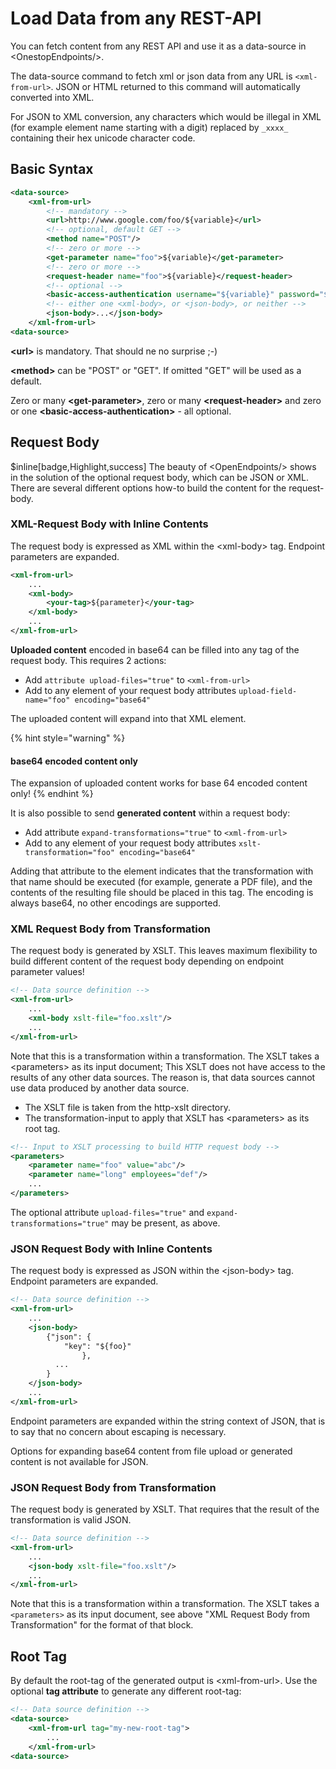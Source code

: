 # Load Data from any REST-API

You can fetch content from any REST API and use it as a data-source in \<OnestopEndpoints/>.

The data-source command to fetch xml or json data from any URL is `<xml-from-url>`. JSON or HTML returned to this command will automatically converted into XML.

For JSON to XML conversion, any characters which would be illegal in XML (for example element name starting with a digit) replaced by `_xxxx_` containing their hex unicode character code.

## Basic Syntax

```xml
<data-source>
    <xml-from-url>
        <!-- mandatory -->
        <url>http://www.google.com/foo/${variable}</url>
        <!-- optional, default GET -->
        <method name="POST"/>
        <!-- zero or more -->
        <get-parameter name="foo">${variable}</get-parameter>
        <!-- zero or more -->
        <request-header name="foo">${variable}</request-header>
        <!-- optional -->
        <basic-access-authentication username="${variable}" password="${variable}"/>
        <!-- either one <xml-body>, or <json-body>, or neither -->
        <json-body>...</json-body>
    </xml-from-url>
<data-source>
```

**\<url>** is mandatory. That should ne no surprise ;-)

**\<method>** can be "POST" or "GET". If omitted "GET" will be used as a default.

Zero or many **\<get-parameter>**, zero or many **\<request-header>** and zero or one **\<basic-access-authentication>** - all optional.

## Request Body

$inline\[badge,Highlight,success] The beauty of \<OpenEndpoints/> shows in the solution of the optional request body, which can be JSON or XML. There are several different options how-to build the content for the request-body.

### XML-Request Body with Inline Contents

The request body is expressed as XML within the \<xml-body> tag. Endpoint parameters are expanded.

```xml
<xml-from-url>
    ...
    <xml-body>
        <your-tag>${parameter}</your-tag>
    </xml-body>
    ...
</xml-from-url>
```

**Uploaded content** encoded in base64 can be filled into any tag of the request body. This requires 2 actions:

* Add `attribute upload-files="true"` to `<xml-from-url>`
* Add to any element of your request body attributes `upload-field-name="foo" encoding="base64"`

The uploaded content will expand into that XML element.

{% hint style="warning" %}
#### base64 encoded content only

The expansion of uploaded content works for base 64 encoded content only!
{% endhint %}

It is also possible to send **generated content** within a request body:

* Add attribute `expand-transformations="true"` to `<xml-from-url>`
* Add to any element of your request body attributes `xslt-transformation="foo" encoding="base64"`

Adding that attribute to the element indicates that the transformation with that name should be executed (for example, generate a PDF file), and the contents of the resulting file should be placed in this tag. The encoding is always base64, no other encodings are supported.

### XML Request Body from Transformation

The request body is generated by XSLT. This leaves maximum flexibility to build different content of the request body depending on endpoint parameter values!

```xml
<!-- Data source definition -->
<xml-from-url>
    ...
    <xml-body xslt-file="foo.xslt"/>
    ...
</xml-from-url>
```

Note that this is a transformation within a transformation. The XSLT takes a \<parameters> as its input document; This XSLT does not have access to the results of any other data sources. The reason is, that data sources cannot use data produced by another data source.

* The XSLT file is taken from the http-xslt directory.
* The transformation-input to apply that XSLT has \<parameters> as its root tag.

```xml
<!-- Input to XSLT processing to build HTTP request body -->
<parameters>
    <parameter name="foo" value="abc"/>
    <parameter name="long" employees="def"/>
    ...
</parameters>
```

The optional attribute `upload-files="true"` and `expand-transformations="true"` may be present, as above.

### JSON Request Body with Inline Contents

The request body is expressed as JSON within the \<json-body> tag. Endpoint parameters are expanded.

```xml
<!-- Data source definition -->
<xml-from-url>
    ...
    <json-body>
        {"json": {
            "key": "${foo}"
                },
          ...
        }
    </json-body>
    ...
</xml-from-url>
```

Endpoint parameters are expanded within the string context of JSON, that is to say that no concern about escaping is necessary.

Options for expanding base64 content from file upload or generated content is not available for JSON.

### JSON Request Body from Transformation

The request body is generated by XSLT. That requires that the result of the transformation is valid JSON.

```xml
<!-- Data source definition -->
<xml-from-url>
    ...
    <json-body xslt-file="foo.xslt"/>
    ...
</xml-from-url>
```

Note that this is a transformation within a transformation. The XSLT takes a `<parameters>` as its input document, see above "XML Request Body from Transformation" for the format of that block.

## Root Tag

By default the root-tag of the generated output is \<xml-from-url>. Use the optional **tag attribute** to generate any different root-tag:

```xml
<!-- Data source definition -->
<data-source>
    <xml-from-url tag="my-new-root-tag">
        ...
    </xml-from-url>
<data-source>
```
